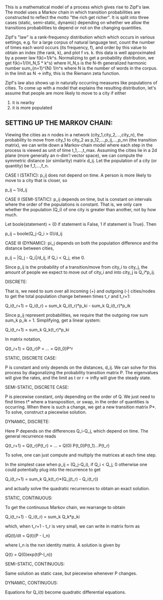 This is a mathematical model of a process which gives rise to
Zipf's law. The model uses a Markov chain in which transition
probabilities are constructed to reflect the motto "the rich get richer".
It is split into three cases (static, semi-static, dynamic) depending on
whether we allow the transitions probabilities to depend or not on the changing
quantities.

Zipf's "law" is a rank-frequency distribution which
which occurs in various settings, e.g. for a large
corpus of natural language text, count the number of times each
word occurs (its frequency, f), and order by this
value to obtain an index (the rank, k), and plot f vs. k.
this data is well approximated by a power law f(k)=1/k^s.
Normalizing to get a probability distribution, we get
f(k)=1/(H_N,S * k^s) where H_N,s is the N-th generalized
harmonic number sum_{n=1}^{N} 1/n^s where N is the number
of words in the corpus. in the limit as N -> infty, this
is the Riemann zeta function.

Zipf's law also shows up in naturally occurring measures like populations of cities. To come up
with a model that explains the resulting distribution, let's assume that people are more likely
to move to a city if either

1) it is nearby
2) it is more populated

SETTING UP THE MARKOV CHAIN:
----------------------------

Viewing the cities as n nodes in a network (city_1,city_2,...,city_n), the probability to move from city_1 to city_2 as p_12,...,p_ij,...,p_nn (the transition matrix), we can write down a Markov-chain model where each step in the process is viewed as unit of time t_1,...,t_max. Assuming the cities lie in a 2d plane (more generally an n-dim'l vector space), we can compute the symmetric distance (or similarity) matrix d_ij. Let the population of a city (or quantity) be f_1,...,f_n.

CASE I (STATIC): p_ij does not depend on time. A person is more likely to move to a city that is closer, so

p_ij ~ 1/d_ij

CASE II (SEMI-STATIC): p_ij depends on time, but is constant on intervals where the order of the
populations is constant. That is, we only care whether the population (Q_i) of one city is greater than another,
not by how much.

Let boole(statement) = {0 if statement is False, 1 if statement is True}. Then

p_ij ~ boole(Q_j-Q_i > 0)/d_ij

CASE III (DYNAMIC): pi_j depends on both the population difference and the distance between cities,

p_ij ~ |Q_j - Q_i|/d_ij, if Q_i < Q_j, else 0.

Since p_ij is the probability of a transition/move from city_i to city_j, the amount of people
we expect to move out of city_i and into city_j is Q_i*p_ij.

DISCRETE:

That is, we need to sum over all incoming (+) and outgoing (-) cities/nodes to get
the total population change between times t_r and t_r+1:

Q_i(t_r+1) = Q_i(t_r) + sum_k Q_i(t_r)*p_ki - sum_k Q_i(t_r)*p_ik

Since p_ij represent probabilities, we require that the outgoing row sum
sum_k p_ik = 1. Simplifying, get a linear system:

Q_i(t_r+1) = sum_k Q_k(t_r)*p_ki

In matrix notation,

Q(t_r+1) = Q(t_r)P = ... = Q(t_0)P^r

STATIC, DISCRETE CASE:

P is constant and only depends on the distances, d_ij. We can solve for this
process by diagonalizing the probability transition matrix P. The eigenvalues
will give the rates, and the limit as t or r -> infty will give the steady
state.

SEMI-STATIC, DISCRETE CASE:

P is piecewise constant, only depending on the order of Q. We just need to find
times t* where a transposition, or swap, in the order of quantities is occurring.
When there is such a change, we get a new transition matrix P*. To solve, construct
a piecewise solution.

DYNAMIC, DISCRETE:

Here P depends on the differences Q_i-Q_j, which depend on time. The general
recurrence reads

Q(t_r+1) = Q(t_r)P(t_r) = ... = Q(0) P(t_0)P(t_1)...P(t_r)

To solve, one can just compute and multiply the matrices at each time step.

In the simplest case when p_ij = (Q_j-Q_i), if Q_i < Q_j, 0 otherwise one could
potentially plug into the recurrence to get

Q_i(t_r+1) = sum_k Q_k(t_r)*(Q_j(t_r) - Q_i(t_r))

and actually solve the quadratic recurrences to obtain an exact solution.

STATIC, CONTINUOUS:

To get the continuous Markov chain, we rearrange to obtain

Q_i(t_r+1) - Q_i(t_r) = sum_k Q_k*p_ki

which, when t_r+1 - t_r is very small, we can write in matrix form as

dQ(t)/dt = Q(t)(P - I_n)

where I_n is the nxn identity matrix. A solution is given by

Q(t) = Q(0)exp(t(P-I_n))

SEMI-STATIC, CONTINUOUS:

Same solution as static case, but piecewise whenever P changes.

DYNAMIC, CONTINUOUS:

Equations for Q_i(t) become quadratic differential equations.
